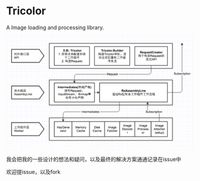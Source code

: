 # Tricolor

A Image loading and processing library.

![Structure of Tricolor](./structure_of_tricolor.png)

我会把我的一些设计的想法和疑问，以及最终的解决方案通通记录在issue中

欢迎提issue，以及fork

